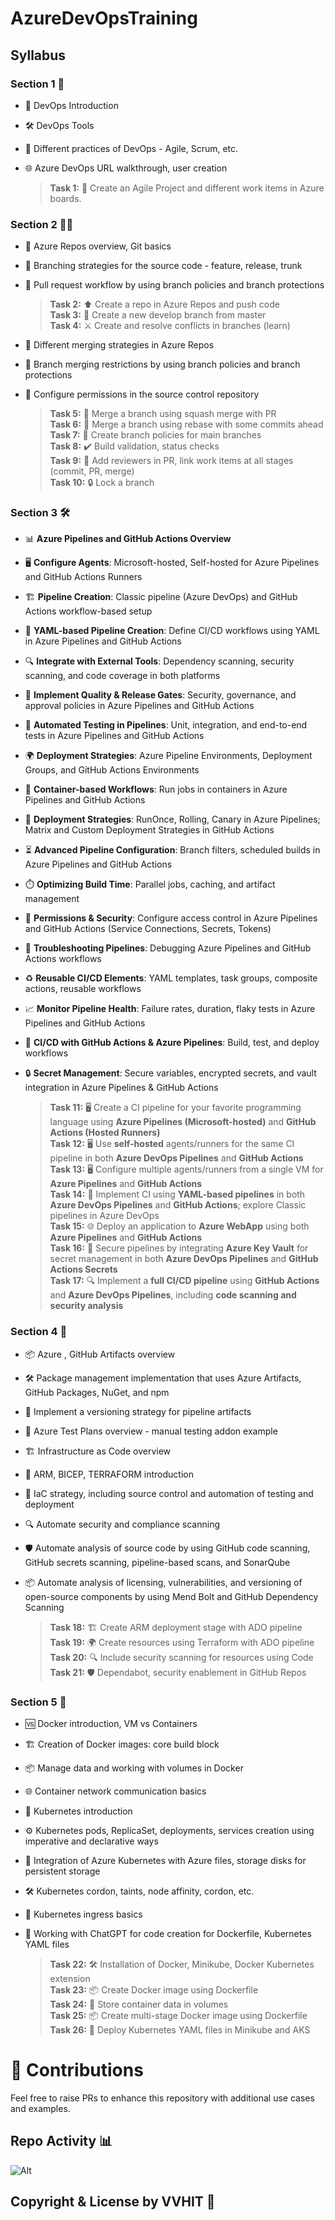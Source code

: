 # AzureDevOpsTraining

## Syllabus

### Section 1 🚀

- 🌟 DevOps Introduction
- 🛠️ DevOps Tools
- 🔄 Different practices of DevOps - Agile, Scrum, etc.
- 🌐 Azure DevOps URL walkthrough, user creation

  > **Task 1:** 🐞 Create an Agile Project and different work items in Azure boards.
  
### Section 2 🧑‍💻

- 📂 Azure Repos overview, Git basics
- 🌿 Branching strategies for the source code - feature, release, trunk
- 🔄 Pull request workflow by using branch policies and branch protections
  
  > **Task 2:** ⬆️ Create a repo in Azure Repos and push code  
  > **Task 3:** 🌲 Create a new develop branch from master  
  > **Task 4:** ⚔️ Create and resolve conflicts in branches (learn)  
  
- 🔄 Different merging strategies in Azure Repos
- 🚫 Branch merging restrictions by using branch policies and branch protections
- 🔐 Configure permissions in the source control repository
  
  > **Task 5:** 🔄 Merge a branch using squash merge with PR  
  > **Task 6:** 🔄 Merge a branch using rebase with some commits ahead  
  > **Task 7:** 📜 Create branch policies for main branches  
  > **Task 8:** ✔️ Build validation, status checks  
  > **Task 9:** 🔗 Add reviewers in PR, link work items at all stages (commit, PR, merge)  
  > **Task 10:** 🔒 Lock a branch  

### Section 3 🛠️

- 📊 **Azure Pipelines and GitHub Actions Overview**  
- 🖥️ **Configure Agents**: Microsoft-hosted, Self-hosted for Azure Pipelines and GitHub Actions Runners  
- 🏗️ **Pipeline Creation**: Classic pipeline (Azure DevOps) and GitHub Actions workflow-based setup  
- 📄 **YAML-based Pipeline Creation**: Define CI/CD workflows using YAML in Azure Pipelines and GitHub Actions  
- 🔍 **Integrate with External Tools**: Dependency scanning, security scanning, and code coverage in both platforms  
- 🚪 **Implement Quality & Release Gates**: Security, governance, and approval policies in Azure Pipelines and GitHub Actions  
- 🔬 **Automated Testing in Pipelines**: Unit, integration, and end-to-end tests in Azure Pipelines and GitHub Actions  
- 🌍 **Deployment Strategies**: Azure Pipeline Environments, Deployment Groups, and GitHub Actions Environments  
- 🐳 **Container-based Workflows**: Run jobs in containers in Azure Pipelines and GitHub Actions  
- 🚀 **Deployment Strategies**: RunOnce, Rolling, Canary in Azure Pipelines; Matrix and Custom Deployment Strategies in GitHub Actions  
- ⏳ **Advanced Pipeline Configuration**: Branch filters, scheduled builds in Azure Pipelines and GitHub Actions  
- ⏱️ **Optimizing Build Time**: Parallel jobs, caching, and artifact management  
- 🔑 **Permissions & Security**: Configure access control in Azure Pipelines and GitHub Actions (Service Connections, Secrets, Tokens)  
- 🐞 **Troubleshooting Pipelines**: Debugging Azure Pipelines and GitHub Actions workflows  
- ♻️ **Reusable CI/CD Elements**: YAML templates, task groups, composite actions, reusable workflows  
- 📈 **Monitor Pipeline Health**: Failure rates, duration, flaky tests in Azure Pipelines and GitHub Actions  
- 🚀 **CI/CD with GitHub Actions & Azure Pipelines**: Build, test, and deploy workflows  
- 🔒 **Secret Management**: Secure variables, encrypted secrets, and vault integration in Azure Pipelines & GitHub Actions  
  
  > **Task 11:** 🖥️ Create a CI pipeline for your favorite programming language using **Azure Pipelines (Microsoft-hosted)** and **GitHub Actions (Hosted Runners)**  
  > **Task 12:** 🖥️ Use **self-hosted** agents/runners for the same CI pipeline in both **Azure DevOps Pipelines** and **GitHub Actions**  
  > **Task 13:** 🖥️ Configure multiple agents/runners from a single VM for **Azure Pipelines** and **GitHub Actions**  
  > **Task 14:** 📝 Implement CI using **YAML-based pipelines** in both **Azure DevOps Pipelines** and **GitHub Actions**; explore Classic pipelines in Azure DevOps  
  > **Task 15:** 🌐 Deploy an application to **Azure WebApp** using both **Azure Pipelines** and **GitHub Actions**  
  > **Task 16:** 🔐 Secure pipelines by integrating **Azure Key Vault** for secret management in both **Azure DevOps Pipelines** and **GitHub Actions Secrets**  
  > **Task 17:** 🔍 Implement a **full CI/CD pipeline** using **GitHub Actions** and **Azure DevOps Pipelines**, including **code scanning and security analysis**  
  
### Section 4 🔧

- 📦 Azure , GitHub Artifacts overview
- 🛠️ Package management implementation that uses Azure Artifacts, GitHub Packages, NuGet, and npm
- 🔄 Implement a versioning strategy for pipeline artifacts
- 🧪 Azure Test Plans overview - manual testing addon example
- 🏗️ Infrastructure as Code overview
- 📜 ARM, BICEP, TERRAFORM introduction
- 🔧 IaC strategy, including source control and automation of testing and deployment
- 🔍 Automate security and compliance scanning
- 🛡️ Automate analysis of source code by using GitHub code scanning, GitHub secrets scanning, pipeline-based scans, and SonarQube
- 📦 Automate analysis of licensing, vulnerabilities, and versioning of open-source components by using Mend Bolt and GitHub Dependency Scanning

  > **Task 18:** 🏗️ Create ARM deployment stage with ADO pipeline  
  > **Task 19:** 🌍 Create resources using Terraform with ADO pipeline  
  > **Task 20:** 🔍 Include security scanning for resources using Code  
  > **Task 21:** 🛡️ Dependabot, security enablement in GitHub Repos  

### Section 5 🐳

- 🆚 Docker introduction, VM vs Containers
- 🏗️ Creation of Docker images: core build block
- 📦 Manage data and working with volumes in Docker
- 🌐 Container network communication basics
- 🐙 Kubernetes introduction
- ⚙️ Kubernetes pods, ReplicaSet, deployments, services creation using imperative and declarative ways
- 🔗 Integration of Azure Kubernetes with Azure files, storage disks for persistent storage
- 🛠️ Kubernetes cordon, taints, node affinity, cordon, etc.
- 🚪 Kubernetes ingress basics
- 🤖 Working with ChatGPT for code creation for Dockerfile, Kubernetes YAML files

  > **Task 22:** 🛠️ Installation of Docker, Minikube, Docker Kubernetes extension  
  > **Task 23:** 📦 Create Docker image using Dockerfile  
  > **Task 24:** 💾 Store container data in volumes  
  > **Task 25:** 📦 Create multi-stage Docker image using Dockerfile  
  > **Task 26:** 🚀 Deploy Kubernetes YAML files in Minikube and AKS

# 🤝 Contributions
Feel free to raise PRs to enhance this repository with additional use cases and examples.

## Repo Activity 📊

![Alt](https://repobeats.axiom.co/api/embed/39b589c55e4e2848c37e3487a130be4ef290ae13.svg "Repobeats analytics image")

## Copyright & License by VVHIT 📜




